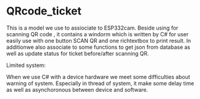 # QRcode_ticket
This is a model we use to assiociate to ESP332cam.  Beside using for scanning QR code , it contains a windorm which is written by  C# for user easily 
use with one button SCAN QR and one richtextbox to print result. In additionwe also associate to some functions to get json from database as well as
update status for ticket before/after scanning QR.

Limited system:

When we use C# with a device hardware we meet some difficulties about warning of system. Especially in thread of system, it make some delay time as well as
asynchoronous between device and software.
